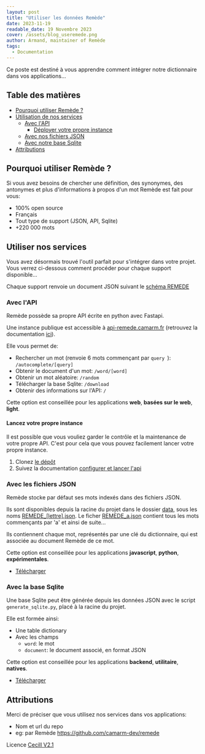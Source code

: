 ```yaml
---
layout: post
title: "Utiliser les données Remède"
date: 2023-11-19
readable_date: 19 Novembre 2023
cover: /assets/blog_useremede.png
author: Armand, maintainer of Remède
tags: 
  - Documentation
---
```


Ce poste est destiné à vous apprendre comment intégrer notre dictionnaire dans vos applications...

## Table des matières

- [Pourquoi utiliser Remède ?](#pourquoi-utiliser-remède-)
- [Utilisation de nos services](#utiliser-nos-services)
  - [Avec l'API](#avec-lapi)
    - [Déployer votre propre instance](#lancez-votre-propre-instance)
  - [Avec nos fichiers JSON](#avec-les-fichiers-json)
  - [Avec notre base Sqlite](#avec-la-base-sqlite)
- [Attributions](#attributions)

## Pourquoi utiliser Remède ?

Si vous avez besoins de chercher une définition, des synonymes, des antonymes et plus d'informations à propos d'un mot Remède est fait pour vous:
- 100% open source
- Français
- Tout type de support (JSON, API, Sqlite)
- +220 000 mots 

## Utiliser nos services

Vous avez désormais trouvé l'outil parfait pour s'intégrer dans votre projet.
Vous verrez ci-dessous comment procéder pour chaque support disponible...

Chaque support renvoie un document JSON suivant le [schéma REMEDE](/FR#schéma-de-document-remède)

### Avec l'API

Remède possède sa propre API écrite en python avec Fastapi.

Une instance publique est accessible à [api-remede.camarm.fr](https://api-remede.camarm.fr) (retrouvez la documentation [ici](https://api-remede.camarm.fr/docs)).

Elle vous permet de:

- Rechercher un mot (renvoie 6 mots commençant par `query `): `/autocomplete/[query]`
- Obtenir le document d'un mot: `/word/[word]`
- Obtenir un mot aléatoire: `/random`
- Télécharger la base Sqlite: `/download`
- Obtenir des informations sur l'API: `/`

Cette option est conseillée pour les applications **web**, **basées sur le web**, **light**.

#### Lancez votre propre instance

Il est possible que vous vouliez garder le contrôle et la maintenance de votre propre API. C'est pour cela que vous pouvez facilement lancer votre propre instance.
1. Clonez [le dépôt](https://github.com/camarm-dev/remede)
2. Suivez la documentation [configurer et lancer l'api](/FR#api)


### Avec les fichiers JSON

Remède stocke par défaut ses mots indexés dans des fichiers JSON.


Ils sont disponibles depuis la racine du projet dans le dossier [data](https://github.com/camarm-dev/remede/tree/main/data), sous les noms [REMEDE_[lettre].json](https://github.com/camarm-dev/remede/tree/main/data).
Le ficher [REMEDE_a.json](https://github.com/camarm-dev/remede/tree/main/data/REMEDE_a.json) contient tous les mots commençants par 'a' et ainsi de suite...


Ils contiennent chaque mot, représentés par une clé du dictionnaire, qui est associée au document Remède de ce mot.

Cette option est conseillée pour les applications **javascript**, **python**, **expérimentales**.

- [Télécharger](/assets/REMEDE_json.zip)

### Avec la base Sqlite

Une base Sqlite peut être générée depuis les données JSON avec le script `generate_sqlite.py`, placé à la racine du projet.

Elle est formée ainsi:
- Une table dictionary
- Avec les champs
  - `word`: le mot
  - `document`: le document associé, en format JSON

Cette option est conseillée pour les applications **backend**, **utilitaire**, **natives**.

- <a href="https://api-remede.camarm.fr/download" download="remede.db">Télécharger</a>

## Attributions

Merci de préciser que vous utilisez nos services dans vos applications:
- Nom et url du repo
- eg: par Remède <https://github.com/camarm-dev/remede>

Licence [Cecill V2.1](https://github.com/camarm-dev/remede/blob/main/LICENSE)
